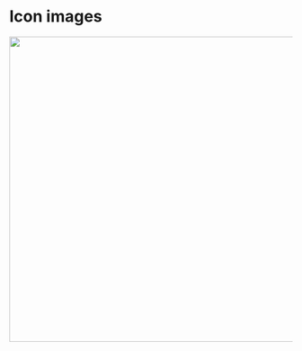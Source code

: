 # Icon images

<p align="center">
<img width="544" src="https://raw.githubusercontent.com/shinokada/svelte-supertinyicons/main/static/images/supertinyicons.webp" />
</p>
